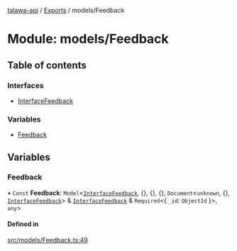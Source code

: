 [talawa-api](../README.md) / [Exports](../modules.md) / models/Feedback

# Module: models/Feedback

## Table of contents

### Interfaces

- [InterfaceFeedback](../interfaces/models_Feedback.InterfaceFeedback.md)

### Variables

- [Feedback](models_Feedback.md#feedback)

## Variables

### Feedback

• `Const` **Feedback**: `Model`\<[`InterfaceFeedback`](../interfaces/models_Feedback.InterfaceFeedback.md), \{\}, \{\}, \{\}, `Document`\<`unknown`, \{\}, [`InterfaceFeedback`](../interfaces/models_Feedback.InterfaceFeedback.md)\> & [`InterfaceFeedback`](../interfaces/models_Feedback.InterfaceFeedback.md) & `Required`\<\{ `_id`: `ObjectId`  \}\>, `any`\>

#### Defined in

[src/models/Feedback.ts:49](https://github.com/PalisadoesFoundation/talawa-api/blob/708df7e/src/models/Feedback.ts#L49)
